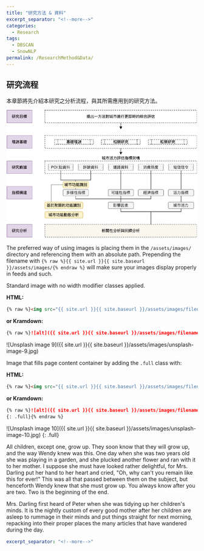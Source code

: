 ```yaml
---
title: "研究方法 & 資料"
excerpt_separator: "<!--more-->"
categories:
  - Research
tags:
  - DBSCAN
  - SnowNLP
permalink: /ResearchMethod&Data/
---
```



## 研究流程

本章節將先介紹本研究之分析流程，與其所需應用到的研究方法。


<img src="research_flow.png" alt="">



The preferred way of using images is placing them in the `/assets/images/` directory and referencing them with an absolute path. Prepending the filename with `{% raw %}{{ site.url }}{{ site.baseurl }}/assets/images/{% endraw %}` will make sure your images display properly in feeds and such.

Standard image with no width modifier classes applied.

**HTML:**

```html
{% raw %}<img src="{{ site.url }}{{ site.baseurl }}/assets/images/filename.jpg" alt="">{% endraw %}
```

**or Kramdown:**

```markdown
{% raw %}![alt]({{ site.url }}{{ site.baseurl }}/assets/images/filename.jpg){% endraw %}
```

![Unsplash image 9]({{ site.url }}{{ site.baseurl }}/assets/images/unsplash-image-9.jpg)

Image that fills page content container by adding the `.full` class with:

**HTML:**

```html
{% raw %}<img src="{{ site.url }}{{ site.baseurl }}/assets/images/filename.jpg" alt="" class="full">{% endraw %}
```

**or Kramdown:**

```markdown
{% raw %}![alt]({{ site.url }}{{ site.baseurl }}/assets/images/filename.jpg)
{: .full}{% endraw %}
```

![Unsplash image 10]({{ site.url }}{{ site.baseurl }}/assets/images/unsplash-image-10.jpg)
{: .full}


All children, except one, grow up. They soon know that they will grow up, and the way Wendy knew was this. One day when she was two years old she was playing in a garden, and she plucked another flower and ran with it to her mother. I suppose she must have looked rather delightful, for Mrs. Darling put her hand to her heart and cried, "Oh, why can't you remain like this for ever!" This was all that passed between them on the subject, but henceforth Wendy knew that she must grow up. You always know after you are two. Two is the beginning of the end.

Mrs. Darling first heard of Peter when she was tidying up her children's minds. It is the nightly custom of every good mother after her children are asleep to rummage in their minds and put things straight for next morning, repacking into their proper places the many articles that have wandered during the day.

<!--more-->


```yaml
excerpt_separator: "<!--more-->"
```